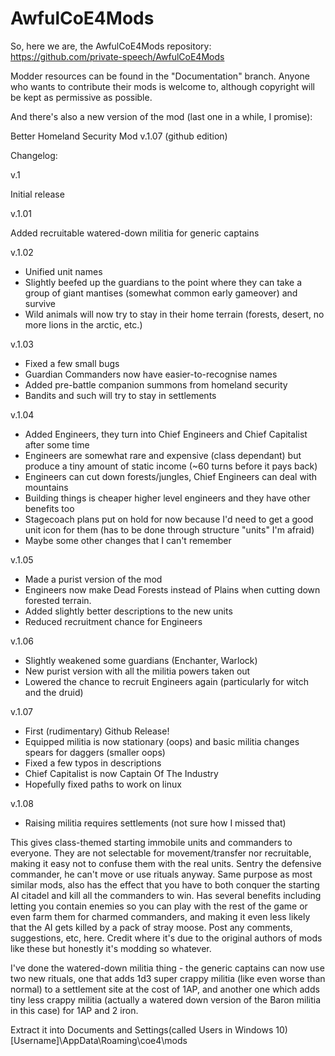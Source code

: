 # AwfulCoE4Mods

So, here we are, the AwfulCoE4Mods repository: https://github.com/private-speech/AwfulCoE4Mods

Modder resources can be found in the "Documentation" branch. Anyone who wants to contribute their mods is welcome to, although copyright will be kept as permissive as possible.

And there's also a new version of the mod (last one in a while, I promise):

Better Homeland Security Mod v.1.07 (github edition)

Changelog:

v.1

Initial release

v.1.01

Added recruitable watered-down militia for generic captains

v.1.02 

- Unified unit names
- Slightly beefed up the guardians to the point where they can take a group of giant mantises (somewhat common early gameover) and survive
- Wild animals will now try to stay in their home terrain (forests, desert, no more lions in the arctic, etc.)

v.1.03

- Fixed a few small bugs
- Guardian Commanders now have easier-to-recognise names
- Added pre-battle companion summons from homeland security
- Bandits and such will try to stay in settlements

v.1.04

- Added Engineers, they turn into Chief Engineers and Chief Capitalist after some time
- Engineers are somewhat rare and expensive (class dependant) but produce a tiny amount of static income (~60 turns before it pays back)
- Engineers can cut down forests/jungles, Chief Engineers can deal with mountains
- Building things is cheaper higher level engineers and they have other benefits too
- Stagecoach plans put on hold for now because I'd need to get a good unit icon for them (has to be done through structure "units" I'm afraid)
- Maybe some other changes that I can't remember

v.1.05

- Made a purist version of the mod
- Engineers now make Dead Forests instead of Plains when cutting down forested terrain.
- Added slightly better descriptions to the new units
- Reduced recruitment chance for Engineers

v.1.06

- Slightly weakened some guardians (Enchanter, Warlock)
- New purist version with all the militia powers taken out
- Lowered the chance to recruit Engineers again (particularly for witch and the druid)

v.1.07

- First (rudimentary) Github Release!
- Equipped militia is now stationary (oops) and basic militia changes spears for daggers (smaller oops)
- Fixed a few typos in descriptions
- Chief Capitalist is now Captain Of The Industry
- Hopefully fixed paths to work on linux

v.1.08

- Raising militia requires settlements (not sure how I missed that)

This gives class-themed starting immobile units and commanders to everyone. They are not selectable for movement/transfer nor recruitable, making it easy not to confuse them with the real units. Sentry the defensive commander, he can't move or use rituals anyway. Same purpose as most similar mods, also has the effect that you have to both conquer the starting AI citadel and kill all the commanders to win. Has several benefits including letting you contain enemies so you can play with the rest of the game or even farm them for charmed commanders, and making it even less likely that the AI gets killed by a pack of stray moose. Post any comments, suggestions, etc, here. Credit where it's due to the original authors of mods like these but honestly it's modding so whatever.

I've done the watered-down militia thing - the generic captains can now use two new rituals, one that adds 1d3 super crappy militia (like even worse than normal) to a settlement site at the cost of 1AP, and another one which adds tiny less crappy militia (actually a watered down version of the Baron militia in this case) for 1AP and 2 iron.

Extract it into Documents and Settings(called Users in Windows 10)\[Username]\AppData\Roaming\coe4\mods